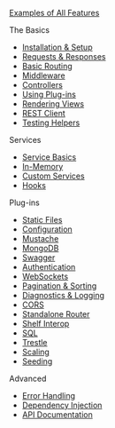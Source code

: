 [Examples of All Features](https://github.com/angel-example)

The Basics
* [Installation & Setup](https://github.com/angel-dart/angel/wiki/Installation-&-Setup)
* [Requests & Responses](https://github.com/angel-dart/angel/wiki/Requests-&-Responses)
* [Basic Routing](https://github.com/angel-dart/angel/wiki/Basic-Routing)
* [Middleware](https://github.com/angel-dart/angel/wiki/Middleware)
* [Controllers](https://github.com/angel-dart/angel/wiki/Controllers)
* [Using Plug-ins](https://github.com/angel-dart/angel/wiki/Using-Plug-ins)
* [Rendering Views](https://github.com/angel-dart/angel/wiki/Rendering-Views)
* [REST Client](https://github.com/angel-dart/client)
* [Testing Helpers](https://github.com/angel-dart/test)

Services
* [Service Basics](https://github.com/angel-dart/angel/wiki/Service-Basics)
* [In-Memory](https://github.com/angel-dart/angel/wiki/In-Memory)
* [Custom Services](https://github.com/angel-dart/angel/wiki/Custom-Services)
* [Hooks](https://github.com/angel-dart/angel/wiki/Hooks)

Plug-ins
* [Static Files](https://github.com/angel-dart/static)
* [Configuration](https://github.com/angel-dart/configuration)
* [Mustache](https://github.com/angel-dart/mustache)
* [MongoDB](https://github.com/angel-dart/mongo)
* [Swagger](https://github.com/angel-dart/swagger_codegen)
* [Authentication](https://github.com/angel-dart/auth)
* [WebSockets](https://github.com/angel-dart/websocket)
* [Pagination & Sorting](https://github.com/angel-dart/sort)
* [Diagnostics & Logging](https://github.com/angel-dart/diagnostics)
* [CORS](https://github.com/angel-dart/cors)
* [Standalone Router](https://github.com/angel-dart/route)
* [Shelf Interop](https://github.com/angel-dart/shelf)
* [SQL](https://github.com/angel-dart/sqljocky)
* [Trestle](https://github.com/angel-dart/trestle)
* [Scaling](https://github.com/angel-dart/multiserver)
* [Seeding](https://github.com/angel-dart/seeder)

Advanced
* [Error Handling](https://github.com/angel-dart/errors)
* [Dependency Injection](https://github.com/angel-dart/angel/wiki/Dependency-Injection)
* [API Documentation](http://www.dartdocs.org/documentation/angel_framework/latest)